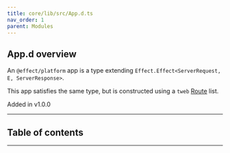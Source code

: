 ```yaml
---
title: core/lib/src/App.d.ts
nav_order: 1
parent: Modules
---
```


## App.d overview

An `@effect/platform` app is a type extending
`Effect.Effect<ServerRequest, E, ServerResponse>`.

This app satisfies the same type, but is constructed using a `tweb`
[Route](./Route.ts) list.

Added in v1.0.0

---

<h2 class="text-delta">Table of contents</h2>

---
